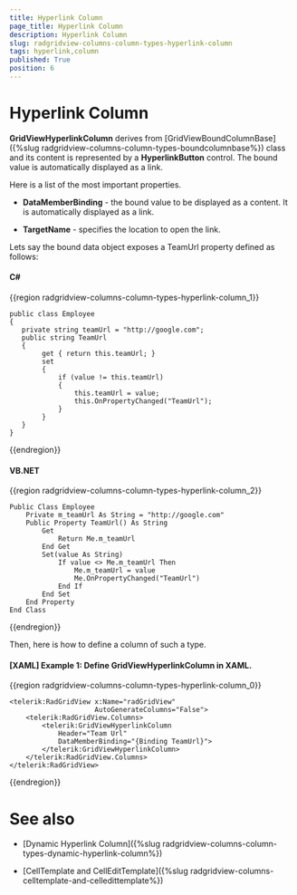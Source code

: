 ```yaml
---
title: Hyperlink Column
page_title: Hyperlink Column
description: Hyperlink Column
slug: radgridview-columns-column-types-hyperlink-column
tags: hyperlink,column
published: True
position: 6
---
```


# Hyperlink Column

__GridViewHyperlinkColumn__ derives from [GridViewBoundColumnBase]({%slug radgridview-columns-column-types-boundcolumnbase%}) class and its content is represented by a __HyperlinkButton__ control. The bound value is automatically displayed as a link.

Here is a list of the most important properties.

* __DataMemberBinding__ - the bound value to be displayed as a content. It is automatically displayed as a link.
            
* __TargetName__ - specifies the location to open the link.
            
Lets say the bound data object exposes a TeamUrl property defined as follows:
        
#### __C#__

{{region radgridview-columns-column-types-hyperlink-column_1}}

	public class Employee
	{
	   private string teamUrl = "http://google.com";
	   public string TeamUrl
	   {
	        get { return this.teamUrl; }
	        set
	        {
	            if (value != this.teamUrl)
	            {
	                this.teamUrl = value;
	                this.OnPropertyChanged("TeamUrl");
	            }
	        }
	   }
	}
{{endregion}}


#### __VB.NET__

{{region radgridview-columns-column-types-hyperlink-column_2}}

    Public Class Employee
        Private m_teamUrl As String = "http://google.com"
        Public Property TeamUrl() As String
            Get
                Return Me.m_teamUrl
            End Get
            Set(value As String)
                If value <> Me.m_teamUrl Then
                    Me.m_teamUrl = value
                    Me.OnPropertyChanged("TeamUrl")
                End If
            End Set
        End Property
    End Class
{{endregion}}

Then, here is how to define a column of such a type.

#### __[XAML] Example 1: Define GridViewHyperlinkColumn in XAML.__

{{region radgridview-columns-column-types-hyperlink-column_0}}

	<telerik:RadGridView x:Name="radGridView"
	                     AutoGenerateColumns="False">
	    <telerik:RadGridView.Columns>
	        <telerik:GridViewHyperlinkColumn 
				Header="Team Url"
				DataMemberBinding="{Binding TeamUrl}">
	        </telerik:GridViewHyperlinkColumn>    
		</telerik:RadGridView.Columns>
	</telerik:RadGridView>
{{endregion}}

# See also

* [Dynamic Hyperlink Column]({%slug radgridview-columns-column-types-dynamic-hyperlink-column%})

* [CellTemplate and CellEditTemplate]({%slug radgridview-columns-celltemplate-and-celledittemplate%})